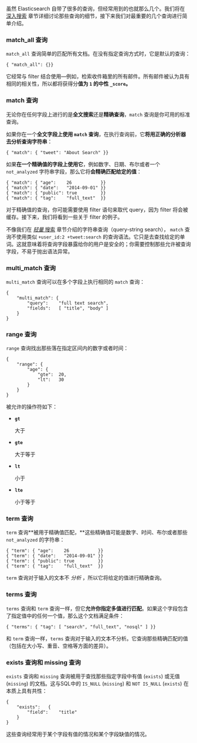 虽然 Elasticsearch 自带了很多的查询，但经常用到的也就那么几个。我们将在 [深入搜索](https://www.elastic.co/guide/cn/elasticsearch/guide/current/search-in-depth.html) 章节详细讨论那些查询的细节，接下来我们对最重要的几个查询进行简单介绍。

### match_all 查询

`match_all` 查询简单的匹配所有文档。在没有指定查询方式时，它是默认的查询：

```sense
{ "match_all": {}}
```



它经常与 filter 结合使用—例如，检索收件箱里的所有邮件。所有邮件被认为具有相同的相关性，所以都将获得分**值为 `1` 的中性 `_score`。**

### match 查询

无论你在任何字段上进行的是**全文搜索**还是**精确查询**，`match` 查询是你可用的标准查询。

如果你在一个**全文字段上使用 `match` 查询**，在执行查询前，它**将用正确的分析器去分析查询字符串**：

```sense
{ "match": { "tweet": "About Search" }}
```



如果**在一个精确值的字段上使用它**，例如数字、日期、布尔或者一个 `not_analyzed` 字符串字段，那么它将**会精确匹配给定的值**：

```sense
{ "match": { "age":    26           }}
{ "match": { "date":   "2014-09-01" }}
{ "match": { "public": true         }}
{ "match": { "tag":    "full_text"  }}
```



对于精确值的查询，你可能需要使用 filter 语句来取代 query，因为 filter 将会被缓存。接下来，我们将看到一些关于 filter 的例子。

不像我们在 [*轻量* 搜索](https://www.elastic.co/guide/cn/elasticsearch/guide/current/search-lite.html) 章节介绍的字符串查询（query-string search）， `match` 查询不使用类似 `+user_id:2 +tweet:search` 的查询语法。它只是去查找给定的单词。这就意味着将查询字段暴露给你的用户是安全的；你需要控制那些允许被查询字段，不易于抛出语法异常。

### multi_match 查询

`multi_match` 查询可以在多个字段上执行相同的 `match` 查询：

```sense
{
    "multi_match": {
        "query":    "full text search",
        "fields":   [ "title", "body" ]
    }
}
```



### range 查询

`range` 查询找出那些落在指定区间内的数字或者时间：

```sense
{
    "range": {
        "age": {
            "gte":  20,
            "lt":   30
        }
    }
}
```



被允许的操作符如下：

- **`gt`**

  大于

- **`gte`**

  大于等于

- **`lt`**

  小于

- **`lte`**

  小于等于

### term 查询

`term` 查询**被用于精确值匹配，**这些精确值可能是数字、时间、布尔或者那些 `not_analyzed` 的字符串：

```sense
{ "term": { "age":    26           }}
{ "term": { "date":   "2014-09-01" }}
{ "term": { "public": true         }}
{ "term": { "tag":    "full_text"  }}
```



`term` 查询对于输入的文本不 *分析* ，所以它将给定的值进行精确查询。

### terms 查询

`terms` 查询和 `term` 查询一样，但它**允许你指定多值进行匹配**。如果这个字段包含了指定值中的任何一个值，那么这个文档满足条件：

```sense
{ "terms": { "tag": [ "search", "full_text", "nosql" ] }}
```



和 `term` 查询一样，`terms` 查询对于输入的文本不分析。它查询那些精确匹配的值（包括在大小写、重音、空格等方面的差异）。

### exists 查询和 missing 查询

`exists` 查询和 `missing` 查询被用于查找那些指定字段中有值 (`exists`) 或无值 (`missing`) 的文档。这与SQL中的 `IS_NULL` (`missing`) 和 `NOT IS_NULL` (`exists`) 在本质上具有共性：

```sense
{
    "exists":   {
        "field":    "title"
    }
}
```



这些查询经常用于某个字段有值的情况和某个字段缺值的情况。